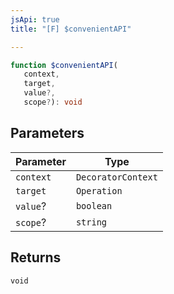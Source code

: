 ```yaml
---
jsApi: true
title: "[F] $convenientAPI"

---
```

```ts
function $convenientAPI(
   context, 
   target, 
   value?, 
   scope?): void
```

## Parameters

| Parameter | Type |
| ------ | ------ |
| `context` | `DecoratorContext` |
| `target` | `Operation` |
| `value`? | `boolean` |
| `scope`? | `string` |

## Returns

`void`
